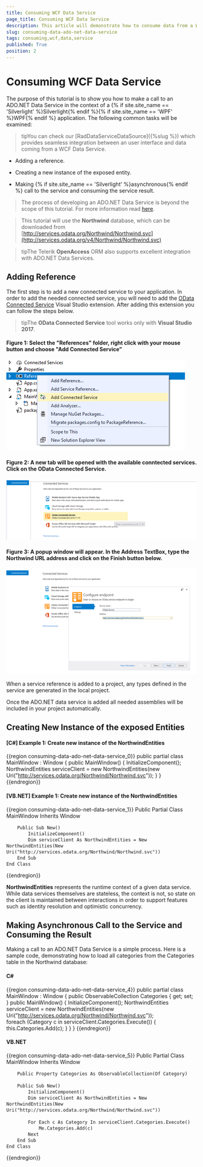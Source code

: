 ```yaml
---
title: Consuming WCF Data Service
page_title: Consuming WCF Data Service
description: This article will demonstrate how to consume data from a WCF Data Service
slug: consuming-data-ado-net-data-service
tags: consuming,wcf,data,service
published: True
position: 2
---
```


# Consuming WCF Data Service

The purpose of this tutorial is to show you how to make a call to an ADO.NET Data Service in the context of a {% if site.site_name == 'Silverlight' %}Silverlight{% endif %}{% if site.site_name == 'WPF' %}WPF{% endif %} application. The following common tasks will be examined:

>tipYou can check our [RadDataServiceDataSource]({%slug %}) which provides seamless integration between an user interface and data coming from a WCF Data Service.

* Adding a reference.

* Creating a new instance of the exposed entity.

* Making {% if site.site_name == 'Silverlight' %}asynchronous{% endif %} call to the service and consuming the service result.

>The process of developing an ADO.NET Data Service is beyond the scope of this tutorial. For more information read [here](http://msdn.microsoft.com/en-us/library/cc907912.aspx).

>This tutorial will use the __Northwind__ database, which can be downloaded from [http://services.odata.org/Northwind/Northwind.svc](http://services.odata.org/v4/Northwind/Northwind.svc)

>tipThe Telerik __OpenAccess__ ORM also supports excellent integration with ADO.NET Data Services.

## Adding Reference

The first step is to add a new connected service to your application. In order to add the needed connected service, you will need to add the [OData Connected Service](https://marketplace.visualstudio.com/items?itemName=laylaliu.ODataConnectedService) Visual Studio extension. After adding this extension you can follow the steps below.

>tipThe __OData Connected Service__ tool works only with __Visual Studio 2017__.

#### __Figure 1: Select the "References" folder, right click with your mouse button and choose "Add Connected Service"__ 
![Common Consuming Data Wcf Service 010](images/Common_ConsumingDataWcfService_010.png)

#### __Figure 2: A new tab will be opened with the available conntected services. Click on the OData Connected Service.__
![Common Consuming Data Wcf Service 020](images/Common_ConsumingDataWcfService_020.png)

#### __Figure 3: A popup window will appear. In the Address TextBox, type the Northwind URL address and click on the Finish button below.__
![Common Consuming Data Wcf Service 030](images/Common_ConsumingDataWcfService_030.png)

When a service reference is added to a project, any types defined in the service are generated in the local project. 

Once the ADO.NET data service is added all needed assemblies will be included in your project automatically.

## Creating New Instance of the exposed Entities

#### __[C#] Example 1: Create new instance of the NorthwindEntities__

{{region consuming-data-ado-net-data-service_0}}
	public partial class MainWindow : Window
    {
        public MainWindow()
        {
            InitializeComponent();
            NorthwindEntities serviceClient = new NorthwindEntities(new Uri("http://services.odata.org/Northwind/Northwind.svc"));
        }
    }
{{endregion}}
	
#### __[VB.NET] Example 1: Create new instance of the NorthwindEntities__
{{region consuming-data-ado-net-data-service_1}}
	Public Partial Class MainWindow
		Inherits Window

		Public Sub New()
			InitializeComponent()
			Dim serviceClient As NorthwindEntities = New NorthwindEntities(New Uri("http://services.odata.org/Northwind/Northwind.svc"))
		End Sub
	End Class
{{endregion}}

__NorthwindEntities__ represents the runtime context of a given data service. While data services themselves are stateless, the context is not, so state on the client is maintained between interactions in order to support features such as identity resolution and optimistic concurrency.  

## Making Asynchronous Call to the Service and Consuming the Result

Making a call to an ADO.NET Data Service is a simple process. Here is a sample code, demonstrating how to load all categories from the Categories table in the Northwind database: 

#### __C#__

{{region consuming-data-ado-net-data-service_4}}
	public partial class MainWindow : Window
	{
		public ObservableCollection<Category> Categories { get; set; }
		public MainWindow()
		{
			InitializeComponent();
			NorthwindEntities serviceClient = new NorthwindEntities(new Uri("http://services.odata.org/Northwind/Northwind.svc"));				
			foreach (Category c in serviceClient.Categories.Execute())
			{
				this.Categories.Add(c);
			}
		}
	}
{{endregion}}

#### __VB.NET__

{{region consuming-data-ado-net-data-service_5}}
	Public Partial Class MainWindow
		Inherits Window

		Public Property Categories As ObservableCollection(Of Category)

		Public Sub New()
			InitializeComponent()
			Dim serviceClient As NorthwindEntities = New NorthwindEntities(New Uri("http://services.odata.org/Northwind/Northwind.svc"))

			For Each c As Category In serviceClient.Categories.Execute()
				Me.Categories.Add(c)
			Next
		End Sub
	End Class
{{endregion}}
